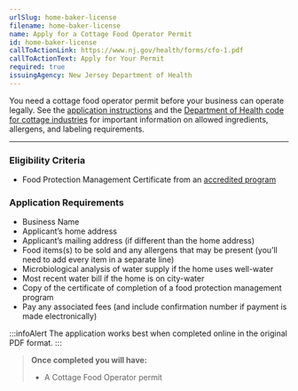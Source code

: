 ```yaml
---
urlSlug: home-baker-license
filename: home-baker-license
name: Apply for a Cottage Food Operator Permit
id: home-baker-license
callToActionLink: https://www.nj.gov/health/forms/cfo-1.pdf
callToActionText: Apply for Your Permit
required: true
issuingAgency: New Jersey Department of Health
---
```

You need a cottage food operator permit before your business can operate legally. See the [application instructions](https://www.nj.gov/health/forms/cfo-1instr.pdf) and the [Department of Health code for cottage industries](https://www.nj.gov/health/ceohs/phfpp/retailfood/cottagefood.shtml#5) for important information on allowed ingredients, allergens, and labeling requirements. 

- - -

### Eligibility Criteria

* Food Protection Management Certificate from an [accredited program](https://www.nj.gov/health/ceohs/phfpp/retailfood/cottagefood.shtml#5:~:text=FOOD%20PROTECTION%20MANAGER%20CERTIFICATION) 

### Application Requirements

* Business Name
* Applicant’s home address
* Applicant’s mailing address (if different than the home address)
* Food items(s) to be sold and any allergens that may be present (you’ll need to add every item in a separate line)
* Microbiological analysis of water supply if the home uses well-water
* Most recent water bill if the home is on city-water
* Copy of the certificate of completion of a food protection management program
* Pay any associated fees (and include confirmation number if payment is made electronically)

:::infoAlert 
 T﻿he application works best when completed online in the original PDF format.
:::

>**Once completed you will have:**
>- A Cottage Food Operator permit